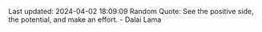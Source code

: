 Last updated: 2024-04-02 18:09:09
Random Quote: See the positive side, the potential, and make an effort. - Dalai Lama